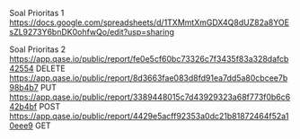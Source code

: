Soal Prioritas 1 
https://docs.google.com/spreadsheets/d/1TXMmtXmGDX4Q8dUZ82a8YOEsZL9273Y6bnDK0ohfwQo/edit?usp=sharing

Soal Prioritas 2 
https://app.qase.io/public/report/fe0e5cf60bc73326c7f3435f83a328dafcb42554  DELETE
https://app.qase.io/public/report/8d3663fae083d8fd91ea7dd5a80cbcee7b98b4b7 PUT
https://app.qase.io/public/report/3389448015c7d43929323a68f773f0b6c642b4bf POST
https://app.qase.io/public/report/4429e5acff92353a0dc21b81872464f52a10eee9 GET